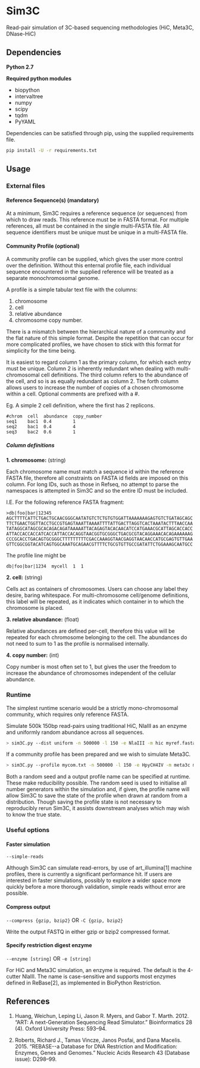 # Sim3C

Read-pair simulation of 3C-based sequencing methodologies (HiC, Meta3C, DNase-HiC)

## Dependencies

**Python 2.7**

**Required python modules**

- biopython
- intervaltree
- numpy
- scipy
- tqdm
- PyYAML

Dependencies can be satisfied through pip, using the supplied requirements file.

```bash
pip install -U -r requirements.txt
```

## Usage

### External files

#### Reference Sequence(s) (mandatory)

At a minimum, Sim3C requires a reference sequence (or sequences) from which to draw reads. This reference must be in FASTA format. For multiple references, all must be contained in the single multi-FASTA file. All sequence identifiers must be unique must be unique in a multi-FASTA file.

#### Community Profile (optional)

A community profile can be supplied, which gives the user more control over the definition. Without this enternal profile file, each individual sequence encountered in the supplied reference will be treated as a separate monochromosomal genome.

A profile is a simple tabular text file with the columns:

1. chromosome
2. cell
3. relative abundance
4. chromosome copy number.

There is a mismatch between the hierarchical nature of a community and the flat nature of this simple format. Despite the repetition that can occur for more complicated profiles, we have chosen to stick with this format for simplicity for the time being.

It is easiest to regard column 1 as the primary column, for which each entry must be unique. Column 2 is inherently redundant when dealing with multi-chromosomal cell definitions. The third column refers to the abundance of the cell, and so is as equally redundant as column 2. The forth column allows users to increase the number of copies of a chosen chromosome within a cell. Optional comments are prefixed with a #.

Eg. A simple 2 cell definition, where the first has 2 replicons.
```
#chrom  cell  abundance  copy_number
seq1    bac1  0.4        1
seq2    bac1  0.4        4
seq3    bac2  0.6        1
```

##### Column definitions

**1. chromosome:** (string)
 
Each chromosome name must match a sequence id within the reference FASTA file, therefore all constraints on FASTA id fields are imposed on this column. For long IDs, such as those in Refseq, no attempt to parse the namespaces is attempted in Sim3C and so the entire ID must be included. 
  
I.E. For the following reference FASTA fragment:
```
>db|foo|bar|12345
AGCTTTTCATTCTGACTGCAACGGGCAATATGTCTCTGTGTGGATTAAAAAAAGAGTGTCTGATAGCAGC
TTCTGAACTGGTTACCTGCCGTGAGTAAATTAAAATTTTATTGACTTAGGTCACTAAATACTTTAACCAA
TATAGGCATAGCGCACAGACAGATAAAAATTACAGAGTACACAACATCCATGAAACGCATTAGCACCACC
ATTACCACCACCATCACCATTACCACAGGTAACGGTGCGGGCTGACGCGTACAGGAAACACAGAAAAAAG
CCCGCACCTGACAGTGCGGGCTTTTTTTTTCGACCAAAGGTAACGAGGTAACAACCATGCGAGTGTTGAA
GTTCGGCGGTACATCAGTGGCAAATGCAGAACGTTTTCTGCGTGTTGCCGATATTCTGGAAAGCAATGCC
```

The profile line might be

```
db|foo|bar|1234  mycell  1  1
```

**2. cell:** (string)

Cells act as containers of chromosomes. Users can choose any label they desire, baring whitespace. For multi-chromosome cell/genome definitions, this label will be repeated, as it indicates which container in to which the chromosome is placed.

**3. relative abundance:** (float)

Relative abundances are defined per-cell, therefore this value will be repeated for each chromosome belonging to the cell. The abundances do not need to sum to 1 as the profile is normalised internally.

**4. copy number:** (int)

Copy number is most often set to 1, but gives the user the freedom to increase the abundance of chromosomes independent of the cellular abundance.

### Runtime

The simplest runtime scenario would be a strictly mono-chromosomal community, which requires only reference FASTA.

Simulate 500k 150bp read-pairs using traditional HiC, NlaIII as an enzyme and uniformly random abundance across all sequences.
```bash
> sim3C.py --dist uniform -n 500000 -l 150 -e NlaIII -m hic myref.fasta sim.fastq
```

If a community profile has been prepared and we wish to simulate Meta3C.
```bash
> sim3C.py --profile mycom.txt -n 500000 -l 150 -e HpyCH4IV -m meta3c myref.fasta sim.fastq
```

Both a random seed and a output profile name can be specified at runtime. These make reducibility possible. The random seed is used to initialise all number generators within the simulation and, if given, the profile name will allow Sim3C to save the state of the profile when drawn at random from a distribution. Though saving the profile state is not necessary to reproducibly rerun Sim3C, it assists downstream analyses which may wish to know the true state.

### Useful options

#### Faster simulation

```--simple-reads```

Although Sim3C can simulate read-errors, by use of art_illumina[1] machine profiles, there is currently a significant performance hit. If users are interested in faster simulations, possibly to explore a wider space more quickly before a more thorough validation, simple reads without error are possible.

#### Compress output

```--compress {gzip, bzip2}``` OR ```-C {gzip, bzip2}```

Write the output FASTQ in either gzip or bzip2 compressed format.

#### Specify restriction digest enzyme

```--enzyme [string]``` OR ```-e [string]```

For HiC and Meta3C simulation, an enzyme is required. The default is the 4-cutter NlaIII. The name is case-sensitive and supports most enzymes defined in ReBase[2], as implemented in BioPython Restriction.

## References

1. Huang, Weichun, Leping Li, Jason R. Myers, and Gabor T. Marth. 2012. “ART: A next-Generation Sequencing Read Simulator.” Bioinformatics  28 (4). Oxford University Press: 593–94.

2. Roberts, Richard J., Tamas Vincze, Janos Posfai, and Dana Macelis. 2015. “REBASE--a Database for DNA Restriction and Modification: Enzymes, Genes and Genomes.” Nucleic Acids Research 43 (Database issue): D298–99.
